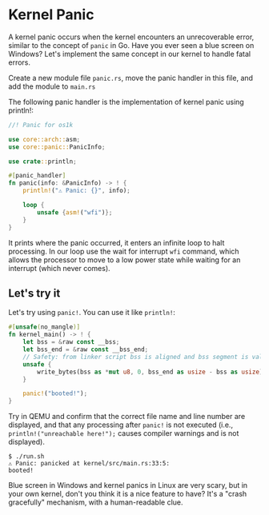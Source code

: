 # Kernel Panic

A kernel panic occurs when the kernel encounters an unrecoverable error, similar to the concept of `panic` in Go. Have you ever seen a blue screen on Windows? Let's implement the same concept in our kernel to handle fatal errors.

Create a new module file `panic.rs`, move the panic handler in this file, and add the module to `main.rs` 

The following panic handler is the implementation of kernel panic using println!:

```rust [kernel/src/panic.rs]
//! Panic for os1k

use core::arch::asm;
use core::panic::PanicInfo;

use crate::println;

#[panic_handler]
fn panic(info: &PanicInfo) -> ! {
    println!("⚠ Panic: {}", info);

    loop {
        unsafe {asm!("wfi")};
    }
}
```

It prints where the panic occurred, it enters an infinite loop to halt processing. In our loop use the wait for interrupt `wfi` command, which allows the processor to move to a low power state while waiting for an interrupt (which never comes).

## Let's try it

Let's try using `panic!`. You can use it like `println!`:

```rust [kernel/src/main.rs]
#[unsafe(no_mangle)]
fn kernel_main() -> ! {
    let bss = &raw const __bss;
    let bss_end = &raw const __bss_end;
    // Safety: from linker script bss is aligned and bss segment is valid for writes up to bss_end
    unsafe {
        write_bytes(bss as *mut u8, 0, bss_end as usize - bss as usize);
    }

    panic!("booted!");
}
```

Try in QEMU and confirm that the correct file name and line number are displayed, and that any processing after `panic!` is not executed (i.e., `println!("unreachable here!");` causes compiler warnings and is not displayed).

```
$ ./run.sh
⚠️ Panic: panicked at kernel/src/main.rs:33:5:
booted!
```

Blue screen in Windows and kernel panics in Linux are very scary, but in your own kernel, don't you think it is a nice feature to have? It's a "crash gracefully" mechanism, with a human-readable clue.
